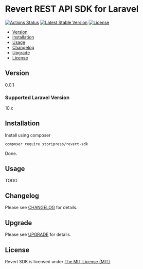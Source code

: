 # Revert REST API SDK for Laravel

[![Actions Status](https://github.com/storipress/revert-sdk/workflows/Testing/badge.svg)](https://github.com/storipress/revert-sdk/actions)
[![Latest Stable Version](https://poser.pugx.org/storipress/revert-sdk/v/stable)](https://packagist.org/packages/storipress/revert-sdk)
[![License](https://poser.pugx.org/storipress/revert-sdk/license)](https://packagist.org/packages/storipress/revert-sdk)

- [Version](#version)
- [Installation](#installation)
- [Usage](#usage)
- [Changelog](#changelog)
- [Upgrade](#upgrade)
- [License](#license)

## Version

0.0.1

### Supported Laravel Version

10.x

## Installation

Install using composer

```sh
composer require storipress/revert-sdk
```

Done.

## Usage

TODO

## Changelog

Please see [CHANGELOG](CHANGELOG.md) for details.

## Upgrade

Please see [UPGRADE](UPGRADE.md) for details.

## License

Revert SDK is licensed under [The MIT License (MIT)](LICENSE).
